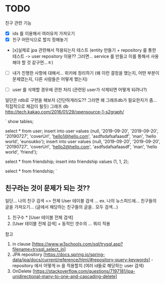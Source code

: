 # TODO 

친구 관련 기능
- [x] ids 를 이용해서 여러유저 가져오기
- [x] 친구 어떤식으로 할지 정해놓기
- [x]실제로 jpa 관련해서 적용되는지 테스트 (entity 만들기 + repository 를 통한 테스트 -> user repository 이용?? 그러면… service 를 만들고 이를 통해서 사용해야 할 것 같구먼…ㅎ)
- [ ] 내가 진행한 사항에 대해서... 위키에 정리하기 (왜 이런 결정을 했는지, 어떤 부분이 문제였는지, 다른 사람들은 어떻게 했는지)
- [ ] user 를 삭제할 경우에 관한 처리 (관련된 user가 삭제되면 어떻게 되려나?)



일단은 rdb로 구현을 해보자 (간단하게라도?? 그러면 왜 그래프db가 필요한지가 좀… 직접적으로 체감이 될듯)
그래프 db 
http://tech.kakao.com/2016/01/29/opensource-1-s2graph/


`
show tables;

select * from user;
insert into user values (null, '2019-09-20', '2019-09-20', '20190727', 'coverUrl', 'hello1@hello.com', 'asdfsdafsafaasdf', 'man', 'hello world', 'eunsukko');
insert into user values (null, '2019-09-20', '2019-09-20', '20190727', 'coverUrl',  'hello2@hello.com', 'asdfsdafsafaasdf', 'man', 'hello world', 'friend');

select * from friendship;
insert into friendship values (1, 1, 2);

select * from friendship;
`

## 친구라는 것이 문제가 되는 것??

일단… 나의 친구 검색 => 전체 User 테이블 검색
…
ex. 나의 뉴스피드에… 친구들의 글을 가져오기… (글에서 해당하는 친구들의 글을.. 모두 검색…)
1. 친구수 * [User 테이블 전체 검색]
2. [User 테이블 전체 검색] + 동적인 갯수의 … 쿼리 적용 




참고
1. in clause [https://www.w3schools.com/sql/trysql.asp?filename=trysql_select_in]
2. JPA repository [https://docs.spring.io/spring-data/jpa/docs/current/reference/html/#repository-query-keywords] - repository 에서 어떻게 in 을 적용할지 (여러 id들로 해당하는 user 검색)
3. OnDelete [https://stackoverflow.com/questions/7197181/jpa-unidirectional-many-to-one-and-cascading-delete]